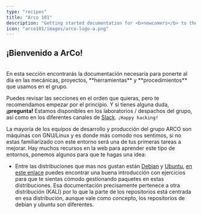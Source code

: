 ```yaml
---
type: "recipes"
title: "Arco 101"
description: "Getting started documentation for <b>newcomers</b> to the Arco Research Group!"
icon: "arco101/images/arco-logo-a.png"
---
```


## ¡Bienvenido a ArCo!

<br>
En esta sección encontrarás la documentación necesaria para ponerte al día en
las mecánicas, proyectos, **herramientas** y **procedimientos** que usamos en el
grupo.

Puedes revisar las secciones en el orden que quieras, pero te recomendamos empezar
por el principio. Y si tienes alguna duda, **¡pregunta!** Estamos disponibles en los laboratorios / despachos del grupo, así como en los diferentes canales de [Slack](https://arcotalk.slack.com). `¡Happy hacking!`

La mayoría de los equipos de desarrollo y producción del grupo ARCO son máquinas con GNU/Linux y es donde
más comodo nos sentimos, si no estas familiarizado con este entorno será una de tus primeras tareas a mejorar.
 Hay muchos recursos en la web para aprender este tipo de entornos, ponemos algunos para que te hagas una idea:

  * Entre las distribuciones que mas nos gustan están [Debian](https://www.debian.org/doc/index.es.html) y [Ubuntu](https://help.ubuntu.com/stable/ubuntu-help/index.html), [en este enlace](https://kali.training/topic/introduction-to-apt/) puedes
  encontrar una buena introducción con ejercicios para que te sientas cómodo gestionando paquetes en estas distribuciones. Esa documentación
  precisamente pertenece a otra distribución (KALI) por lo que la parte de los repositorios está centrada en esa distribución, aunque vale como
  concepto, los repositorios de debian y ubuntu son diferentes. 
